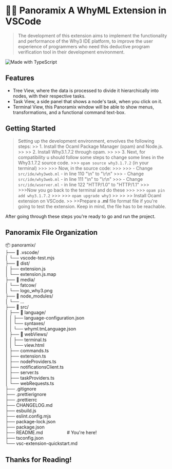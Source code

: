 # 🧙‍♂️ Panoramix A WhyML Extension in VSCode

> The development of this extension aims to implement the functionality and performance of the Why3 IDE platform, to improve the user experience of programmers who need this deductive program verification tool in their development environment.

![Made with TypeScript](https://img.shields.io/badge/Made%20with-TypeScript-blue?style=flat-square)

## Features
- Tree View, where the data is processed to divide it hierarchically into nodes, with their respective tasks.
- Task View, a side panel that shows a node's task, when you click on it.
- Terminal View, this Panoramix window will be able to show menus, transformations, and a functional command text-box.

## Getting Started
> Setting up the development environment, envolves the following steps:
    >> 1. Install the Ocaml Package Manager (opam) and Node.js. 
    >>
    >> 2. Install Why3.1.7.2 through opam.
    >>
    >> 3. Next, for compatibility u should follow some steps to change some lines in the Why3.1.7.2 source code.
        >>>  ` opam source why3.1.7.2 ` (in your terminal)
        >>>
        >>> Now, in the source code:
        >>> 
        >>> - Change ` src/ide/why3web.ml ` - in line 110 "\n" to "\r\n"
        >>> - Change  `src/ide/why3web.ml` - in line 111 "\n" to "\r\n"
        >>> - Change `src/ide/wserver.ml` - in line 122 "HTTP/1.0" to "HTTP/1.1"
        >>>
        >>>Now you go back to the terminal and do these
        >>>
        >>> ` opam pin add why3.1.7.2 `
        >>>
        >>>  ` opam upgrade why3 `
    >>
    >>
    >> Install Ocaml extension on VSCode.
    >>
    >>Prepare a **.ml** file format file if you're going to test the extension. Keep in mind, the file has to be reachable.

After going through these steps you're ready to go and run the project.

## Panoramix File Organization
📦 panoramix/<br>
├── 📁 .vscode/ &nbsp; &nbsp; &nbsp; &nbsp; &nbsp; &nbsp; &nbsp; &nbsp; <br>
│   └── vscode-test.mjs &nbsp; &nbsp; &nbsp; &nbsp; &nbsp; &nbsp; &nbsp; <br>
├── 📁 dist/ &nbsp; &nbsp; &nbsp; &nbsp; &nbsp; &nbsp; &nbsp; &nbsp; &nbsp; &nbsp; &nbsp; &nbsp; <br>
│   ├── extension.js<br>
│   └── extension.js.map<br>
├── 📁 media/ &nbsp; &nbsp; &nbsp; &nbsp; &nbsp; &nbsp; &nbsp; &nbsp; &nbsp;<br>
│   └── fatcow/<br>
│       └── logo_why3.png &nbsp; &nbsp; &nbsp; &nbsp; &nbsp; &nbsp; &nbsp; &nbsp; &nbsp; <br>
├── 📁 node_modules/ &nbsp; &nbsp; &nbsp; &nbsp; &nbsp; <br>
│   └── ...<br>
├── 📁 src/ &nbsp; &nbsp; &nbsp; &nbsp; &nbsp; &nbsp; &nbsp; &nbsp; &nbsp; &nbsp;<br>
│   ├── 📁 language/<br>
│   │   ├── language-configuration.json<br>
│   │   └── syntaxes/<br>
│   │       └── whyml.tmLanguage.json<br>
│   ├── 📁 webViews/<br>
│   │   ├── terminal.ts &nbsp; &nbsp; &nbsp; &nbsp; &nbsp; &nbsp; &nbsp; <br>
│   │   └── view.html &nbsp; &nbsp; &nbsp; &nbsp; &nbsp; &nbsp; &nbsp; &nbsp; &nbsp; <br>
│   ├── commands.ts &nbsp; &nbsp; &nbsp; &nbsp; &nbsp; &nbsp; &nbsp; &nbsp; &nbsp; <br>
│   ├── extension.ts &nbsp; &nbsp; &nbsp; &nbsp; &nbsp; &nbsp; &nbsp; &nbsp; &nbsp; <br>
│   ├── nodeProviders.ts &nbsp; &nbsp; &nbsp; &nbsp; &nbsp; &nbsp; &nbsp; <br>
│   ├── notificationsClient.ts &nbsp; &nbsp; <br>
│   ├── server.ts &nbsp; &nbsp; &nbsp; &nbsp; &nbsp; &nbsp; &nbsp; &nbsp; &nbsp; &nbsp; &nbsp; <br>
│   ├── taskProviders.ts &nbsp; &nbsp; &nbsp; &nbsp; &nbsp; <br>
│   └── webRequests.ts &nbsp; &nbsp; &nbsp; &nbsp; &nbsp; <br>
├── .gitignore &nbsp; &nbsp; &nbsp; &nbsp; &nbsp; &nbsp; &nbsp; &nbsp; &nbsp; <br>
├── .prettierignore &nbsp; &nbsp; &nbsp; &nbsp; &nbsp; &nbsp; <br>
├── .prettierrc &nbsp; &nbsp; &nbsp; &nbsp; &nbsp; &nbsp; &nbsp; &nbsp; &nbsp; <br>
├── CHANGELOG.md &nbsp; &nbsp; &nbsp; &nbsp; &nbsp; &nbsp; &nbsp; <br>
├── esbuild.js &nbsp; &nbsp; &nbsp; &nbsp; &nbsp; &nbsp; &nbsp; &nbsp; &nbsp; <br>
├── eslint.config.mjs &nbsp; &nbsp; &nbsp; &nbsp; <br>
├── package-lock.json<br>
├── package.json &nbsp; &nbsp; &nbsp; &nbsp; &nbsp; &nbsp; <br>
├── README.md &nbsp; &nbsp; &nbsp; &nbsp; &nbsp; &nbsp; &nbsp; &nbsp; &nbsp; # You're here!<br>
├── tsconfig.json &nbsp; &nbsp; &nbsp; &nbsp; &nbsp; &nbsp; <br>
└── vsc-extension-quickstart.md &nbsp; <br>


<h2> Thanks for Reading!
